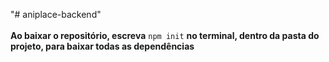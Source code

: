 "# aniplace-backend" 
\
\
**Ao baixar o repositório, escreva** `npm init` **no terminal, dentro da pasta do projeto, para baixar todas as dependências**
